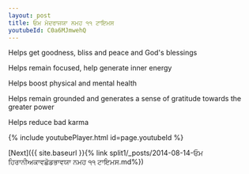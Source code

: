 ```yaml
---
layout: post
title: ਓਮ ਮੇਦਰਾਜਯਾ ਨਮਹ ੧੧ ਟਾਇਮਸ
youtubeId: C0a6MJmwehQ
---
```

 
 
Helps get goodness, bliss and peace and God's blessings
 
Helps remain focused, help generate inner energy 
 
Helps boost physical and mental health 
 
Helps remain grounded and generates a sense of gratitude towards the greater power 
 
Helps reduce bad karma
 
 
 
 


{% include youtubePlayer.html id=page.youtubeId %}
 
[Next]({{ site.baseurl }}{% link  split1/_posts/2014-08-14-ਓਮ ਹਿਰਾਨੀਅਕਾਵਛੋਡਭਾਵਯਾ ਨਮਹ ੧੧ ਟਾਇਮਸ.md%})
 
